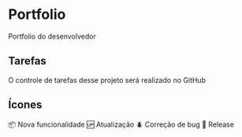 # Portfolio
Portfolio do desenvolvedor

## Tarefas

O controle de tarefas desse projeto será realizado no GitHub

## Ícones

:package: Nova funcionalidade
:up: Atualização
:beetle: Correção de bug
:checkered_flag: Release